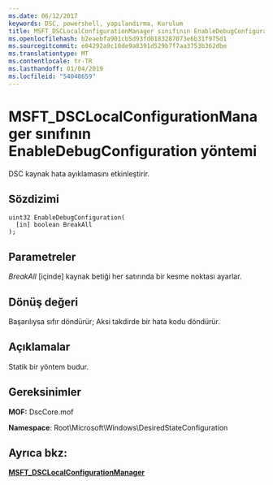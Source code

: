 ```yaml
---
ms.date: 06/12/2017
keywords: DSC, powershell, yapılandırma, Kurulum
title: MSFT_DSCLocalConfigurationManager sınıfının EnableDebugConfiguration yöntemi
ms.openlocfilehash: b2eaebfa901cb5d93fd0183287073e6b31f975d1
ms.sourcegitcommit: e04292a9c10de9a8391d529b7f7aa3753b362dbe
ms.translationtype: MT
ms.contentlocale: tr-TR
ms.lasthandoff: 01/04/2019
ms.locfileid: "54048659"
---
```

# <a name="enabledebugconfiguration-method-of-the-msftdsclocalconfigurationmanager-class"></a>MSFT_DSCLocalConfigurationManager sınıfının EnableDebugConfiguration yöntemi

DSC kaynak hata ayıklamasını etkinleştirir.

## <a name="syntax"></a>Sözdizimi

```mof
uint32 EnableDebugConfiguration(
  [in] boolean BreakAll
);
```

## <a name="parameters"></a>Parametreler

*BreakAll* \[içinde\] kaynak betiği her satırında bir kesme noktası ayarlar.

## <a name="return-value"></a>Dönüş değeri

Başarılıysa sıfır döndürür; Aksi takdirde bir hata kodu döndürür.

## <a name="remarks"></a>Açıklamalar

Statik bir yöntem budur.

## <a name="requirements"></a>Gereksinimler

**MOF:** DscCore.mof

**Namespace**: Root\Microsoft\Windows\DesiredStateConfiguration

## <a name="see-also"></a>Ayrıca bkz:

[**MSFT_DSCLocalConfigurationManager**](msft-dsclocalconfigurationmanager.md)